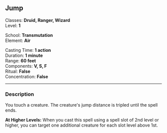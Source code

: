 ## Jump

Classes: **Druid, Ranger, Wizard**  
Level: **1**  

School: **Transmutation**  
Element: **Air**  

Casting Time: **1 action**  
Duration: **1 minute**  
Range: **60 feet**  
Components: **V, S, F**  
Ritual: **False**  
Concentration: **False**  

------

### Description

You touch a creature. The creature's jump distance is tripled until the spell ends.

**At Higher Levels:** When you cast this spell using a spell slot of 2nd level or higher, you can target one additional creature for each slot level above 1st.
